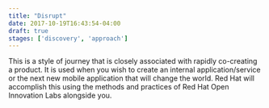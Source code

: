 ```yaml
---
title: "Disrupt"
date: 2017-10-19T16:43:54-04:00
draft: true
stages: ['discovery', 'approach']
---
```


This is a style of journey that is closely associated with rapidly co-creating a product. It is used when you wish to create an internal application/service or the next new mobile application that will change the world. Red Hat will accomplish this using the methods and practices of Red Hat Open Innovation Labs alongside you.

